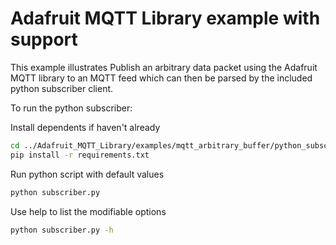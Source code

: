 # Adafruit MQTT Library example with support

This example illustrates Publish an arbitrary data packet using the Adafruit MQTT library to an MQTT feed which can then be parsed by the included python subscriber client.

To run the python subscriber:

Install dependents if haven't already
```bash
cd ../Adafruit_MQTT_Library/examples/mqtt_arbitrary_buffer/python_subscriber
pip install -r requirements.txt
```

Run python script with default values
```bash
python subscriber.py
```

Use help to list the modifiable options
```bash
python subscriber.py -h
```
